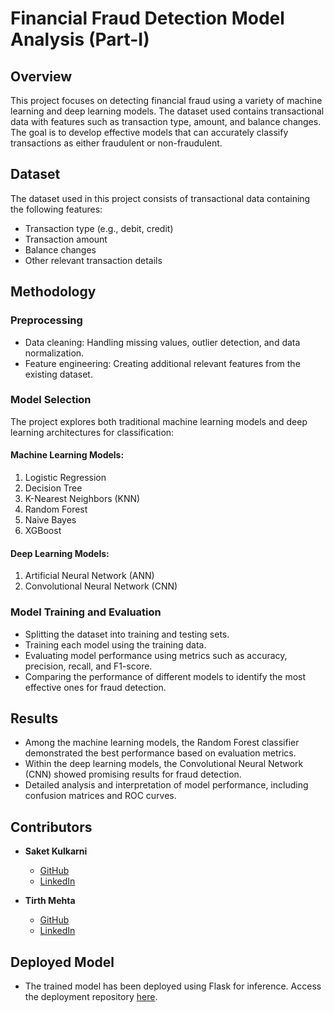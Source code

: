  
# Financial Fraud Detection Model Analysis (Part-I)

## Overview
This project focuses on detecting financial fraud using a variety of machine learning and deep learning models. The dataset used contains transactional data with features such as transaction type, amount, and balance changes. The goal is to develop effective models that can accurately classify transactions as either fraudulent or non-fraudulent.

## Dataset
The dataset used in this project consists of transactional data containing the following features:
- Transaction type (e.g., debit, credit)
- Transaction amount
- Balance changes
- Other relevant transaction details

## Methodology
### Preprocessing
- Data cleaning: Handling missing values, outlier detection, and data normalization.
- Feature engineering: Creating additional relevant features from the existing dataset.

### Model Selection
The project explores both traditional machine learning models and deep learning architectures for classification:
#### Machine Learning Models:
1. Logistic Regression
2. Decision Tree
3. K-Nearest Neighbors (KNN)
4. Random Forest
5. Naive Bayes
6. XGBoost

#### Deep Learning Models:
1. Artificial Neural Network (ANN)
2. Convolutional Neural Network (CNN)

### Model Training and Evaluation
- Splitting the dataset into training and testing sets.
- Training each model using the training data.
- Evaluating model performance using metrics such as accuracy, precision, recall, and F1-score.
- Comparing the performance of different models to identify the most effective ones for fraud detection.

## Results
- Among the machine learning models, the Random Forest classifier demonstrated the best performance based on evaluation metrics.
- Within the deep learning models, the Convolutional Neural Network (CNN) showed promising results for fraud detection.
- Detailed analysis and interpretation of model performance, including confusion matrices and ROC curves.

## Contributors
- **Saket Kulkarni**
  - [GitHub](https://github.com/StrangeCoder1729)
  - [LinkedIn](https://www.linkedin.com/in/saketkulkarni1729)
  
- **Tirth Mehta**
  - [GitHub](https://github.com/TirthM21)
  - [LinkedIn](https://www.linkedin.com/in/mehta-tirth/)

## Deployed Model
- The trained model has been deployed using Flask for inference. Access the deployment repository [here](https://github.com/StrangeCoder1729/FinancialFraudDetector).

 
 
